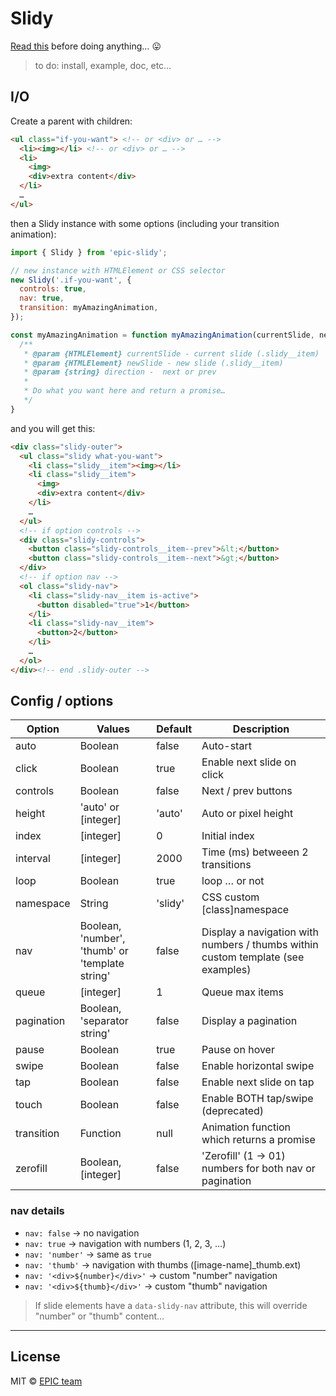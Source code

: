 # Slidy

[Read this](http://shouldiuseacarousel.com/) before doing anything… 😛

> to do: install, example, doc, etc…

## I/O

Create a parent with children:

```html
<ul class="if-you-want"> <!-- or <div> or … -->
  <li><img></li> <!-- or <div> or … -->
  <li>
    <img>
    <div>extra content</div>
  </li>
  …
</ul>
```

then a Slidy instance with some options (including your transition animation):

```js
import { Slidy } from 'epic-slidy';

// new instance with HTMLElement or CSS selector
new Slidy('.if-you-want', {
  controls: true,
  nav: true,
  transition: myAmazingAnimation,
});

const myAmazingAnimation = function myAmazingAnimation(currentSlide, newSlide, direction) {
  /**
   * @param {HTMLElement} currentSlide - current slide (.slidy__item)
   * @param {HTMLElement} newSlide - new slide (.slidy__item)
   * @param {string} direction -  next or prev
   *
   * Do what you want here and return a promise…
   */
}

```

and you will get this:

```html
<div class="slidy-outer">
  <ul class="slidy what-you-want">
    <li class="slidy__item"><img></li>
    <li class="slidy__item">
      <img>
      <div>extra content</div>
    </li>
    …
  </ul>
  <!-- if option controls -->
  <div class="slidy-controls">
    <button class="slidy-controls__item--prev">&lt;</button>
    <button class="slidy-controls__item--next">&gt;</button>
  </div>
  <!-- if option nav -->
  <ol class="slidy-nav">
    <li class="slidy-nav__item is-active">
      <button disabled="true">1</button>
    </li>
    <li class="slidy-nav__item">
      <button>2</button>
    </li>
    …
  </ol>
</div><!-- end .slidy-outer -->
```

## Config / options

| Option | Values | Default | Description |
| --- | --- | --- | --- |
| auto | Boolean | false | Auto-start |
| click | Boolean | true | Enable next slide on click |
| controls | Boolean | false | Next / prev buttons |
| height | 'auto' or [integer] | 'auto' | Auto or pixel height |
| index | [integer] | 0 | Initial index |
| interval | [integer] | 2000 | Time (ms) betweeen 2 transitions |
| loop | Boolean | true | loop … or not |
| namespace | String | 'slidy' | CSS custom [class]namespace |
| nav | Boolean, 'number', 'thumb' or 'template string' | false | Display a navigation with numbers / thumbs within custom template (see examples) |
| queue | [integer] | 1 | Queue max items |
| pagination | Boolean, 'separator string' | false | Display a pagination |
| pause | Boolean | true | Pause on hover |
| swipe | Boolean | false | Enable horizontal swipe |
| tap | Boolean | false | Enable next slide on tap |
| touch | Boolean | false | Enable BOTH tap/swipe (deprecated) |
| transition | Function | null | Animation function which returns a promise |
| zerofill | Boolean, [integer] | false | 'Zerofill' (1 -> 01) numbers for both nav or pagination |

### nav details

* `nav: false` -> no navigation
* `nav: true` -> navigation with numbers (1, 2, 3, …)
* `nav: 'number'` -> same as `true`
* `nav: 'thumb'` -> navigation with thumbs ([image-name]_thumb.ext)
* `nav: '<div>${number}</div>'` -> custom "number" navigation
* `nav: '<div>${thumb}</div>'` -> custom "thumb" navigation

> If slide elements have a `data-slidy-nav` attribute, this will override "number" or "thumb" content…

-----

## License

MIT © [EPIC team](http://epic.net)
